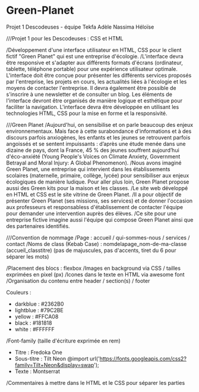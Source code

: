 # Green-Planet
Projet 1 Descodeuses - équipe Tekfa Adèle Nassima Héloïse

///Projet 1 pour les Descodeuses : CSS et HTML

/Développement d'une interface utilisateur en HTML, CSS pour le client fictif "Green Planet" qui est une entreprise d'écologie.
/L'interface devra être responsive et s'adapter aux différents formats d'écrans (ordinateur, tablette, téléphone portable) pour une expérience utilisateur optimale. L'interface doit être conçue pour présenter les différents services proposés par l'entreprise, les projets en cours, les actualités liées à l'écologie et les moyens de contacter l'entreprise. Il devra également être possible de s'inscrire à une newsletter et de consulter un blog. Les éléments de l'interface devront être organisés de manière logique et esthétique pour faciliter la navigation. L'interface devra être développée en utilisant les technologies HTML, CSS pour la mise en forme et la responsivité.


///Green Planet
/Aujourd'hui, on sensibilise et on parle beaucoup des enjeux environnementaux. Mais face à cette surabondance d'informations et à des discours parfois anxiogènes, les enfants et les jeunes se retrouvent parfois angoissés et se sentent impuissants : d’après une étude menée dans une dizaine de pays, dont la France, 45 % des jeunes souffrent aujourd’hui d'éco-anxiété (Young People's Voices on Climate Anxiety, Government Betrayal and Moral Injury: A Global Phenomenon).
/Nous avons imaginé Green Planet, une entreprise qui intervient dans les établissements scolaires (maternelle, primaire, collège, lycée) pour sensibiliser aux enjeux écologiques de manière ludique. Pour aller plus loin, Green Planet propose aussi des Green kits pour la maison et les classes. 
/Le site web développé en HTML et CSS est le site vitrine de Green Planet. 
/Il a pour objectif de présenter Green Planet (ses missions, ses services) et de donner l'occasion aux professeurs et responsabless d'établissement de contacter l'équipe pour demander une intervention auprès des élèves. 
/Ce site pour une entreprise fictive imagine aussi l'équipe qui compose Green Planet ainsi que des partenaires identifiés. 


///Convention de nommage 
/Page : accueil / qui-sommes-nous / services / contact
/Noms de class (Kebab Case) : nomdelapage_nom-de-ma-classe (accueil_classtitre)
(pas de majuscules, pas d'accents, tiret du 6 pour séparer les mots)

/Placement des blocs : flexbox
/Images en background via CSS / tailles exprimées en pixel (px)
/Icones dans le texte en HTML via awesome font
/Organisation du contenu entre header / section(s) / footer

Couleurs :
- darkblue : #2362B0
- lightblue : #79C2BE
- yellow : #FFCA08
- black : #181818
- white : #FFFFFF

/Font-family (taille d'écriture exprimée en rem)
- Titre : Fredoka One
- Sous-titre : Tilt Neon
@import url('https://fonts.googleapis.com/css2?family=Tilt+Neon&display=swap');
- Texte : Montserrat

/Commentaires à mettre dans le HTML et le CSS pour séparer les parties
